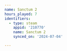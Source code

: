 ```yaml
---
name: Sanctum 2
hours_played: 7
identifiers:
  - type: steam
    appid: '210770'
    name: Sanctum 2
    synced_on: '2024-07-04'

---
```

